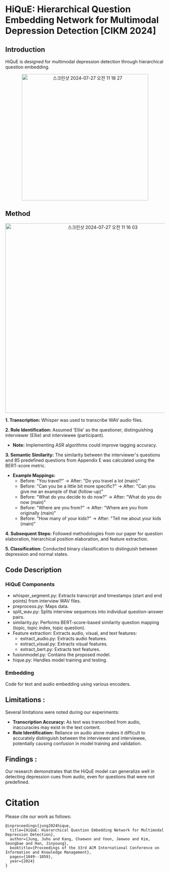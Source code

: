 # HiQuE: Hierarchical Question Embedding Network for Multimodal Depression Detection [CIKM 2024]


## Introduction 

HiQuE is designed for multimodal depression detection through hierarchical question embedding.


<p align="center"><img width="400" alt="스크린샷 2024-07-27 오전 11 18 27" src="https://github.com/user-attachments/assets/aca2cbcb-c2d7-48a7-9f09-2a76267d69a7"></p>



## Method

<p align="center"><img width="600" alt="스크린샷 2024-07-27 오전 11 16 03" src="https://github.com/user-attachments/assets/b63cb012-ae5c-48a9-a99d-9a328b2e3b94"></p>


**1. Transcription:** Whisper was used to transcribe WAV audio files.

**2. Role Identification:** Assumed 'Ellie' as the questioner, distinguishing interviewer (Ellie) and interviewee (participant).

  - **Note:** Implementing ASR algorithms could improve tagging accuracy.

**3. Semantic Similarity:** The similarity between the interviewer's questions and 85 predefined questions from Appendix E was calculated using the BERT-score metric.

  - **Example Mappings:**
    - Before: "You travel?" -> After: "Do you travel a lot (main)"
    - Before: "Can you be a little bit more specific?" -> After: "Can you give me an example of that (follow-up)"
    - Before: "What do you decide to do now?" -> After: "What do you do now (main)"
    - Before: "Where are you from?" -> After: "Where are you from originally (main)"
    - Before: "How many of your kids?" -> After: "Tell me about your kids (main)"
    
**4. Subsequent Steps:** Followed methodologies from our paper for question elaboration, hierarchical position elaboration, and feature extraction.

**5. Classification:** Conducted binary classification to distinguish between depression and normal states.

## Code Description

### HiQuE Components

- whisper_segment.py: Extracts transcript and timestamps (start and end points) from interview WAV files.
- preprocess.py: Maps data.
- split_wav.py: Splits interview sequences into individual question-answer pairs.
- similarity.py: Performs BERT-score-based similarity question mapping (topic, topic index, topic question).
- Feature extraction: Extracts audio, visual, and text features:
  - extract_audio.py: Extracts audio features.
  - extract_visual.py: Extracts visual features.
  - extract_bert.py: Extracts text features.
- fusionmodel.py: Contains the proposed model.
- hique.py: Handles model training and testing.

### Embedding 

Code for text and audio embedding using various encoders.


## Limitations : 
Several limitations were noted during our experiments:

- **Transcription Accuracy:** As text was transcribed from audio, inaccuracies may exist in the text content.
- **Role Identification:** Reliance on audio alone makes it difficult to accurately distinguish between the interviewer and interviewee, potentially causing confusion in model training and validation.

## Findings : 
Our research demonstrates that the HiQuE model can generalize well in detecting depression cues from audio, even for questions that were not predefined.


# Citation 
Please cite our work as follows:

```
@inproceedings{jung2024hique,
  title={HiQuE: Hierarchical Question Embedding Network for Multimodal Depression Detection},
  author={Jung, Juho and Kang, Chaewon and Yoon, Jeewoo and Kim, Seungbae and Han, Jinyoung},
  booktitle={Proceedings of the 33rd ACM International Conference on Information and Knowledge Management},
  pages={1049--1059},
  year={2024}
}
```


